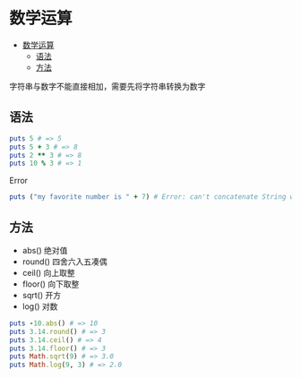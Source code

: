 # 数学运算

- [数学运算](#数学运算)
  - [语法](#语法)
  - [方法](#方法)

字符串与数字不能直接相加，需要先将字符串转换为数字

## 语法

```ruby
puts 5 # => 5
puts 5 + 3 # => 8
puts 2 ** 3 # => 8
puts 10 % 3 # => 1
```

Error

```ruby
puts ("my favorite number is " + 7) # Error: can't concatenate String with Fixnum
```

## 方法

- abs() 绝对值
- round() 四舍六入五凑偶
- ceil() 向上取整
- floor() 向下取整
- sqrt() 开方
- log() 对数

```ruby
puts -10.abs() # => 10
puts 3.14.round() # => 3
puts 3.14.ceil() # => 4
puts 3.14.floor() # => 3
puts Math.sqrt(9) # => 3.0
puts Math.log(9, 3) # => 2.0
```
